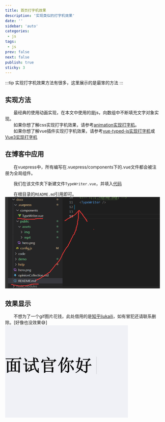 ```yaml
---
title: 首页打字机效果
description: '实现类似的打字机效果'
date: ''
sidebar: 'auto'
categories: 
 - js
tags: 
 - js
prev: false
next: false
publish: true
sticky: 3
---
```


:::tip
实现打字机效果方法有很多，这里展示的是最笨的方法
:::

## 实现方法

&nbsp;&nbsp;&nbsp;&nbsp;&nbsp;&nbsp;&nbsp;最经典的使用动画实现，在本文中使用的是js，向数组中不断填充文字对象实现。  
&nbsp;&nbsp;&nbsp;&nbsp;&nbsp;&nbsp;&nbsp;如果你想了解css实现打字机效果，请参考[animation实现打字机](https://blog.csdn.net/weixin_43742708/article/details/114926809)。  
&nbsp;&nbsp;&nbsp;&nbsp;&nbsp;&nbsp;&nbsp;如果你想了解vue插件实现打字机效果，请参考[vue-typed-js实现打字机](https://blog.csdn.net/qq_43652492/article/details/124085942)或[Vue3实现打字机](https://zhuanlan.zhihu.com/p/462317382)

## 在博客中应用
&nbsp;&nbsp;&nbsp;&nbsp;&nbsp;&nbsp;&nbsp;在vuepress中，所有编写在.vuepress/components下的.vue文件都会被注册为全局组件。

&nbsp;&nbsp;&nbsp;&nbsp;&nbsp;&nbsp;&nbsp;我们在该文件夹下新建文件`TypeWriter.vue`，并填入[代码](./typeWriterCode.md)

&nbsp;&nbsp;&nbsp;&nbsp;&nbsp;&nbsp;&nbsp;在根目录的`README.md`引用即可。  
![](../imgs/help/showandress.png)

## 效果显示
&nbsp;&nbsp;&nbsp;&nbsp;&nbsp;&nbsp;&nbsp;不想为了一个gif图片花钱，此处借用的是[知乎liukaili](https://zhuanlan.zhihu.com/p/462317382)，如有冒犯还请联系删除。[好像也没效果😅]
![打字机效果](../imgs/basis/typeWriter.gif)


